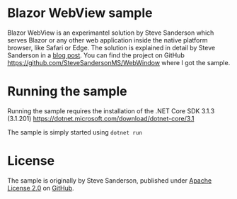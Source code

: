 # Blazor WebView sample

Blazor WebView is an experimantel solution by Steve Sanderson which serves Blazor or any other web application inside the native platform browser, like Safari or Edge. The solution is explained in detail by Steve Sanderson in a [blog post](https://blog.stevensanderson.com/2019/11/18/2019-11-18-webwindow-a-cross-platform-webview-for-dotnet-core/). You can find the project on GitHub https://github.com/SteveSandersonMS/WebWindow where I got the sample.

# Running the sample

Running the sample requires the installation of the .NET Core SDK 3.1.3 (3.1.201) https://dotnet.microsoft.com/download/dotnet-core/3.1

The sample is simply started using `dotnet run`

# License

The sample is originally by Steve Sanderson, published under [Apache License 2.0](https://github.com/SteveSandersonMS/WebWindow/blob/master/LICENSE.txt) on [GitHub](https://github.com/SteveSandersonMS/WebWindow/tree/master/samples/BlazorDesktopApp).